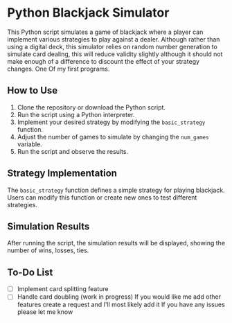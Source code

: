 # Python Blackjack Simulator

This Python script simulates a game of blackjack where a player can implement various strategies to play against a dealer. Although rather than using a digital deck, this simulator relies on random number generation to simulate card dealing, this will reduce validity slightly although it should not make enough of a difference to discount the effect of your strategy changes. One Of my first programs.

## How to Use
1. Clone the repository or download the Python script.
2. Run the script using a Python interpreter.
3. Implement your desired strategy by modifying the `basic_strategy` function.
4. Adjust the number of games to simulate by changing the `num_games` variable.
5. Run the script and observe the results.

## Strategy Implementation
The `basic_strategy` function defines a simple strategy for playing blackjack. Users can modify this function or create new ones to test different strategies.

## Simulation Results
After running the script, the simulation results will be displayed, showing the number of wins, losses, ties.

## To-Do List
- [ ] Implement card splitting feature
- [ ] Handle card doubling (work in progress)
If you would like me add other features create a request and I'll most likely add it
If you have any issues please let me know
